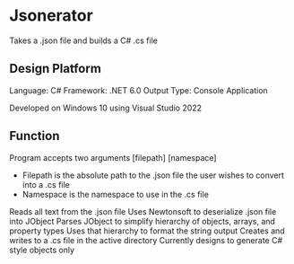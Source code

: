 # Jsonerator
Takes a .json file and builds a C# .cs file

## Design Platform

Language: C#
Framework: .NET 6.0
Output Type: Console Application

Developed on Windows 10 using Visual Studio 2022

## Function

Program accepts two arguments
[filepath] [namespace]
  - Filepath is the absolute path to the .json file the user wishes to convert into a .cs file
  - Namespace is the namespace to use in the .cs file

Reads all text from the .json file
Uses Newtonsoft to deserialize .json file into JObject
Parses JObject to simplify hierarchy of objects, arrays, and property types
Uses that hierarchy to format the string output
Creates and writes to a .cs file in the active directory
Currently designs to generate C# style objects only
